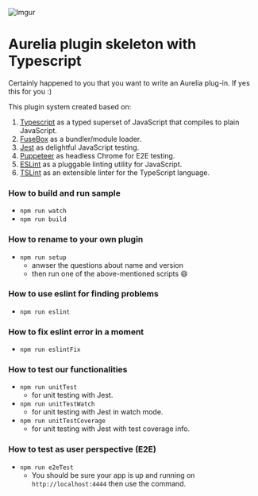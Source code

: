 
![Imgur](https://i.imgur.com/UuS2DJe.png)

# Aurelia plugin skeleton with Typescript

Certainly happened to you that you want to write an Aurelia plug-in. If yes this for you :)

This plugin system created based on:
1. [Typescript](https://www.typescriptlang.org/) as a typed superset of JavaScript that compiles to plain JavaScript.
2. [FuseBox](https://github.com/fuse-box/fuse-box) as a bundler/module loader.
3. [Jest](https://facebook.github.io/jest/) as delightful JavaScript testing.
4. [Puppeteer](Puppeteer) as headless Chrome for E2E testing.
5. [ESLint](https://eslint.org/) as a pluggable linting utility for JavaScript.
6. [TSLint](https://palantir.github.io/tslint/) as an extensible linter for the TypeScript language.

### How to build and run sample
* ```npm run watch```
* ```npm run build``` 

### How to rename to your own plugin
* ```npm run setup```
  * anwser the questions about name and version
  * then run one of the above-mentioned scripts :smile:
  
### How to use eslint for finding problems
* ``` npm run eslint ```

### How to fix eslint error in a moment
* ``` npm run eslintFix ```

### How to test our functionalities

* ```npm run unitTest```
  * for unit testing with Jest.
* ```npm run unitTestWatch```
  * for unit testing with Jest in watch mode.
* ```npm run unitTestCoverage```
  * for unit testing with Jest with test coverage info.
  
### How to test as user perspective (E2E)

* ```npm run e2eTest```
  * You should be sure your app is up and running on `http://localhost:4444` then use the command.
